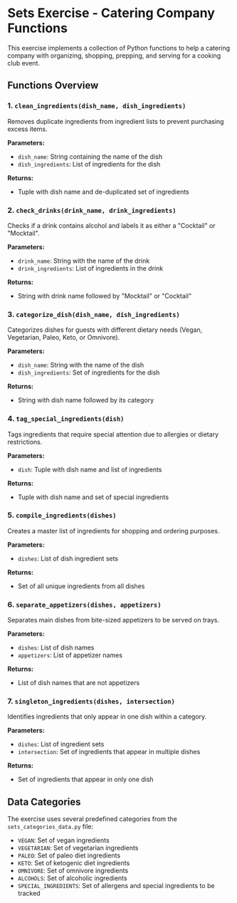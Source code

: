 # Sets Exercise - Catering Company Functions

This exercise implements a collection of Python functions to help a catering company with organizing, shopping, prepping, and serving for a cooking club event.

## Functions Overview

### 1. `clean_ingredients(dish_name, dish_ingredients)`
Removes duplicate ingredients from ingredient lists to prevent purchasing excess items.

**Parameters:**
- `dish_name`: String containing the name of the dish
- `dish_ingredients`: List of ingredients for the dish

**Returns:** 
- Tuple with dish name and de-duplicated set of ingredients

### 2. `check_drinks(drink_name, drink_ingredients)`
Checks if a drink contains alcohol and labels it as either a "Cocktail" or "Mocktail".

**Parameters:**
- `drink_name`: String with the name of the drink
- `drink_ingredients`: List of ingredients in the drink

**Returns:**
- String with drink name followed by "Mocktail" or "Cocktail"

### 3. `categorize_dish(dish_name, dish_ingredients)`
Categorizes dishes for guests with different dietary needs (Vegan, Vegetarian, Paleo, Keto, or Omnivore).

**Parameters:**
- `dish_name`: String with the name of the dish
- `dish_ingredients`: Set of ingredients for the dish

**Returns:**
- String with dish name followed by its category

### 4. `tag_special_ingredients(dish)`
Tags ingredients that require special attention due to allergies or dietary restrictions.

**Parameters:**
- `dish`: Tuple with dish name and list of ingredients

**Returns:**
- Tuple with dish name and set of special ingredients

### 5. `compile_ingredients(dishes)`
Creates a master list of ingredients for shopping and ordering purposes.

**Parameters:**
- `dishes`: List of dish ingredient sets

**Returns:**
- Set of all unique ingredients from all dishes

### 6. `separate_appetizers(dishes, appetizers)`
Separates main dishes from bite-sized appetizers to be served on trays.

**Parameters:**
- `dishes`: List of dish names
- `appetizers`: List of appetizer names

**Returns:**
- List of dish names that are not appetizers

### 7. `singleton_ingredients(dishes, intersection)`
Identifies ingredients that only appear in one dish within a category.

**Parameters:**
- `dishes`: List of ingredient sets
- `intersection`: Set of ingredients that appear in multiple dishes

**Returns:**
- Set of ingredients that appear in only one dish

## Data Categories

The exercise uses several predefined categories from the `sets_categories_data.py` file:
- `VEGAN`: Set of vegan ingredients
- `VEGETARIAN`: Set of vegetarian ingredients
- `PALEO`: Set of paleo diet ingredients
- `KETO`: Set of ketogenic diet ingredients
- `OMNIVORE`: Set of omnivore ingredients
- `ALCOHOLS`: Set of alcoholic ingredients
- `SPECIAL_INGREDIENTS`: Set of allergens and special ingredients to be tracked
